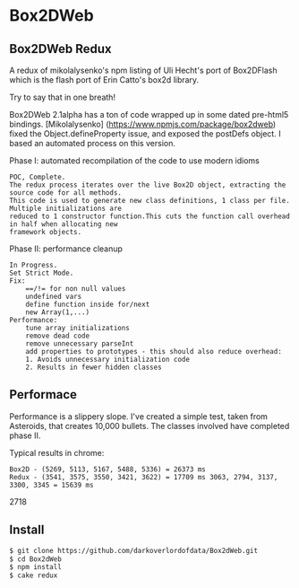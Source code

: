 # Box2DWeb

## Box2DWeb Redux

A redux of mikolalysenko's npm listing of Uli Hecht's port of Box2DFlash which is the flash port of Erin Catto's box2d library.

Try to say that in one breath!

Box2DWeb 2.1alpha has a ton of code wrapped up in some dated pre-html5 bindings.
[Mikolalysenko] (https://www.npmjs.com/package/box2dweb) fixed the Object.defineProperty issue,
and exposed the postDefs object. I based an automated process on this version.

Phase I: automated recompilation of the code to use modern idioms

    POC, Complete.
    The redux process iterates over the live Box2D object, extracting the source code for all methods.
    This code is used to generate new class definitions, 1 class per file. Multiple initializations are
    reduced to 1 constructor function.This cuts the function call overhead in half when allocating new
    framework objects.


Phase II: performance cleanup

    In Progress.
    Set Strict Mode.
    Fix:
        ==/!= for non null values
        undefined vars
        define function inside for/next
        new Array(1,...)
    Performance:
        tune array initializations
        remove dead code
        remove unnecessary parseInt
        add properties to prototypes - this should also reduce overhead:
        1. Avoids unnecessary initialization code
        2. Results in fewer hidden classes


## Performace

Performance is a slippery slope. I've created a simple test, taken from Asteroids,
that creates 10,000 bullets. The classes involved have completed phase II.

Typical results in chrome:

    Box2D - (5269, 5113, 5167, 5488, 5336) = 26373 ms
    Redux - (3541, 3575, 3550, 3421, 3622) = 17709 ms 3063, 2794, 3137, 3300, 3345 = 15639 ms

2718


## Install

```bash
$ git clone https://github.com/darkoverlordofdata/Box2dWeb.git
$ cd Box2dWeb
$ npm install
$ cake redux
```
